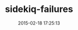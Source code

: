 ---
layout: post
title:  "sidekiq-failures"
repo:   "mhfs/sidekiq-failures"
date:   2015-02-18 17:25:13
gemurl: https://github.com/mhfs/sidekiq-failures/
---